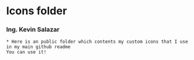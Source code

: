 # Icons folder
### Ing. Kevin Salazar
```
* Here is an public folder which contents my custom icons that I use in my main github readme
You can use it!
```
